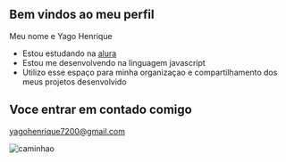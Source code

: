 ## Bem  vindos ao meu perfil 

Meu nome e Yago Henrique

- Estou estudando na [alura](https://www.alura.com.br)
- Estou me desenvolvendo na linguagem javascript
- Utilizo esse espaço para minha organizaçao e compartilhamento dos meus projetos desenvolvido

## Voce entrar em contado comigo

yagohenrique7200@gmail.com

![caminhao](https://media1.tenor.com/m/mu447OZCxmkAAAAC/scania.gif)





